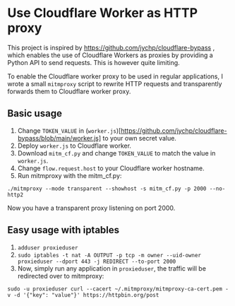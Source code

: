 # Use Cloudflare Worker as HTTP proxy

This project is inspired by https://github.com/jychp/cloudflare-bypass , which enables the use of Cloudflare Workers as proxies by providing a Python API to send requests. This is however quite limiting.

To enable the Cloudflare worker proxy to be used in regular applications, I wrote a small `mitmproxy` script to rewrite HTTP requests and transparently forwards them to Cloudflare worker proxy.

## Basic usage

1. Change `TOKEN_VALUE` in (`worker.js`)[https://github.com/jychp/cloudflare-bypass/blob/main/worker.js] to your own secret value.
2. Deploy `worker.js` to Cloudflare worker.
3. Download `mitm_cf.py` and change `TOKEN_VALUE` to match the value in `worker.js`.
4. Change `flow.request.host` to your Cloudflare worker hostname.
5. Run mitmproxy with the mitm_cf.py:
```
./mitmproxy --mode transparent --showhost -s mitm_cf.py -p 2000 --no-http2
```

Now you have a transparent proxy listening on port 2000.

## Easy usage with iptables

1. `adduser proxieduser`
2. `sudo iptables -t nat -A OUTPUT -p tcp -m owner --uid-owner proxieduser --dport 443 -j REDIRECT --to-port 2000`
3. Now, simply run any application in `proxieduser`, the traffic will be redirected over to mitmproxy:
```
sudo -u proxieduser curl --cacert ~/.mitmproxy/mitmproxy-ca-cert.pem -v -d '{"key": "value"}' https://httpbin.org/post
```
